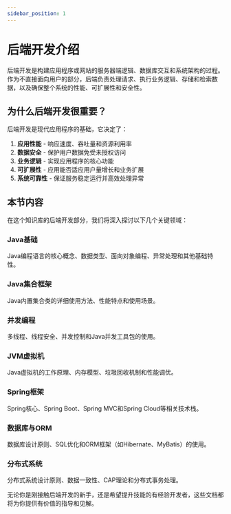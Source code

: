 ```yaml
---
sidebar_position: 1
---
```


# 后端开发介绍

后端开发是构建应用程序或网站的服务器端逻辑、数据库交互和系统架构的过程。作为不直接面向用户的部分，后端负责处理请求、执行业务逻辑、存储和检索数据，以及确保整个系统的性能、可扩展性和安全性。

## 为什么后端开发很重要？

后端开发是现代应用程序的基础，它决定了：

1. **应用性能** - 响应速度、吞吐量和资源利用率
2. **数据安全** - 保护用户数据免受未授权访问
3. **业务逻辑** - 实现应用程序的核心功能
4. **可扩展性** - 应用能否适应用户量增长和业务扩展
5. **系统可靠性** - 保证服务稳定运行并高效处理异常

## 本节内容

在这个知识库的后端开发部分，我们将深入探讨以下几个关键领域：

### Java基础

Java编程语言的核心概念、数据类型、面向对象编程、异常处理和其他基础特性。

### Java集合框架

Java内置集合类的详细使用方法、性能特点和使用场景。

### 并发编程

多线程、线程安全、并发控制和Java并发工具包的使用。

### JVM虚拟机

Java虚拟机的工作原理、内存模型、垃圾回收机制和性能调优。

### Spring框架

Spring核心、Spring Boot、Spring MVC和Spring Cloud等相关技术栈。

### 数据库与ORM

数据库设计原则、SQL优化和ORM框架（如Hibernate、MyBatis）的使用。

### 分布式系统

分布式系统设计原则、数据一致性、CAP理论和分布式事务处理。

无论你是刚接触后端开发的新手，还是希望提升技能的有经验开发者，这些文档都将为你提供有价值的指导和见解。 